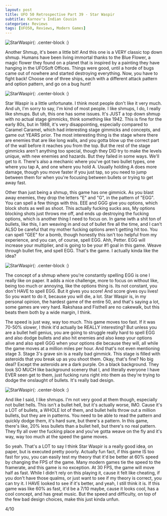 ```yaml
---
layout: post
title: UFO 50 Retrospective Part 39 - Star Waspir
subtitle: Karnov's Indian Cousin
categories: Reviews
tags: [UFO50, Reviews, Modern Games]
---
```


![StarWaspir](https://imgur.com/MISQch2.png){: .center-block :}

Another Shmup, it's been a little bit! And this one is a VERY classic top down shmup. Humans have been living immortal thanks to the Blue Flower, a magic flower they found on a planet that is inspired by a painting they have hanging in the UFOSoft Offices. Things were good, until a horde of bugs came out of nowhere and started destroying everything. Now, you have to fight back! Choose one of three ships, each with a different attack pattern and option pattern, and go on a bug hunt!

![StarWaspir](https://imgur.com/0UmWblQ.png){: .center-block :}

Star Waspir is a little unfortunate. I think most people don't like it very much. And uh, I'm sorry to say, I'm kind of most people. I like shmups, I do, I really like shmups. But uh, this one has some issues. It's JUST a top down shmup with no actual stage gimmicks, think something like 1942. This is fine for the early 80s, but in 1988, it's very disappointing, especially compared to Caramel Caramel, which had interesting stage gimmicks and concepts, and game out YEARS prior. The most interesting thing is the stage where there are enemies that are like long walls, and you gotta blow up the correct part of the wall before it reaches you from the top. But the rest of the stage gimmicks aren't anything too special, though they DID try to make the levels unique, with new enemies and hazards. But they failed in some ways. We'll get to it. There's also a mechanic where you've got two bullet types, one where you tap A, and one where you hold A. Usually holding A does more damage, though you move faster if you just tap, so you need to jump between them for when you're focusing between bullets or trying to get away fast.

Other than just being a shmup, this game has one gimmick. As you blast away enemies, they drop the letters "E" and "G", in the pattern of "EGG". You can spell a few things with this. EEE and GGG give you options, which block shots as well as shoot. This actually fucking sucks ass, My options blocking shots just throws me off, and ends up destroying the fucking options, which is another thing I need to focus on. In game iwth a shit ton of bullets, like this, I am weaving in and out of bullet fire all the time, and I can't ALSO be careful that my mother fucking options aren't getting hit too. You can spell "GEE" for a bomb, though honestly this isn't too helpful from my experience, and you can, of course, spell EGG. Ahh, Petter. EGG will increase your multiplier, and is going to be your #1 goal in this game. Weave through bullet fire, and spell EGG. That's the game. I actually kinda like the idea?

![StarWaspir](https://imgur.com/MuZl7aM.png){: .center-block :}

The concept of a shmup where you're constantly spelling EGG is one I really like on paper. It adds a nice challenge, more to focus on without like, being too much or annoying, like the options thing is. Its not constant, you don't HAVE to spell EGG. But it gives you score! And score gives oyu lives! So you want to do it, because you will die, a lot. Star Waspir is, in my personal opinion, the hardest game of the entire 50, and that's saying a lot, some games are very hard. Rakshasa and Fisthell are no cakewalk, but this beats them both by a wide margin, I think.

The speed is just way, way too much. This game moves too fast. If it was 70-50% slower, I think it'd actually be REALLY interesting? But unless you are a bullet hell genius, you are going to struggle really hard to spell EGG and also dodge bullets and also hit enemies and also keep your options alive and also spell GGG when your options die because they will, all while the game moves at a million miles per hour. And that's not even mentioning stage 3. Stage 3's grave sin is a really bad gimmick. This stage is filled with asteroids that you break up as you shoot them. Okay, that's fine? No big deal? Except the asteroids are a dark purple. On a black background. They look SO MUCH like background scenery that I, and literally everyone I have EVER seen get to them, just fucking runs right into them as they're trying to dodge the onslaught of bullets. It's really bad design.

![StarWaspir](https://imgur.com/vXF1G8M.png){: .center-block :}

And like I said, I like shmups. I'm not very good at them though, especially not bullet hells. This isn't a bullet hell, but it's actually worse, IMO. Cause it's a LOT of bullets, a WHOLE lot of them, and bullet hells throw out a million bullets, but they are in patterns. You need to be able to read the pattern and quickly dodge them, it's hard sure, but there's a pattern. In this game, there's like, 20% less bullets than a bullet hell, but there's no real pattern. They fly all over the fucking place and you've gotta weave on the fly and it's way, way too much at the speed the game moves.

So yeah. That's a LOT to say I think Star Waspir is a really good idea, on paper, but is executed pretty poorly. Actually fun fact, if this game IS too fast for you, you can easily test my theory that it'd be better at 60% speed by changing the FPS of the game. Many modern games tie the speed to the framerate, and this game is no exception. At 30 FPS, the game will move half as fast. While I didn't rely on this playing it, cause it felt like cheating, if you don't have those qualms, or just want to see if my theory is correct, you can try it. I HAVE looked to see if it's better, and yeah, I still think it is. If this game was like 60% as fast, it'd be a 7/10 maybe, cause it looks cool, has a cool concept, and has great music. But the speed and difficulty, on top of the few bad design choices, make this just kinda unfun.

4/10